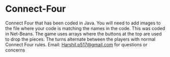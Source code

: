 # Connect-Four
Connect Four that has been coded in Java. You will need to add images to the file where your code is matching the names in the code. This was coded in Net-Beans. 
The game uses arrays where the buttons at the top are used to drop the pieces. The turns alternate between the players with normal Connect Four rules.
Email: Harshil.p517@gmail.com for questions or concerns
